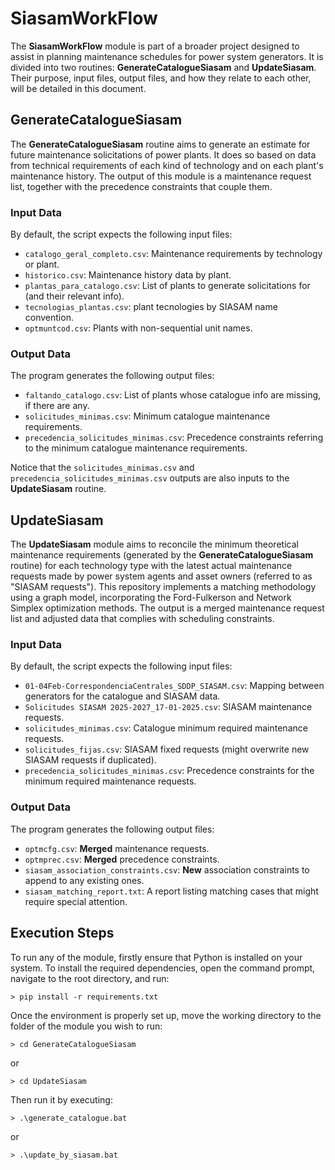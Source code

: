 # SiasamWorkFlow

The **SiasamWorkFlow** module is part of a broader project designed to assist in planning maintenance schedules for power system generators. It is divided into two routines: **GenerateCatalogueSiasam** and **UpdateSiasam**. Their purpose, input files, output files, and how they relate to each other, will be detailed in this document.

## GenerateCatalogueSiasam

The **GenerateCatalogueSiasam** routine aims to generate an estimate for future maintenance solicitations of power plants. It does so based on data from technical requirements of each kind of technology and on each plant's maintenance history. The output of this module is a maintenance request list, together with the precedence constraints that couple them.

### Input Data
By default, the script expects the following input files:
- `catalogo_geral_completo.csv`: Maintenance requirements by technology or plant.
- `historico.csv`: Maintenance history data by plant.
- `plantas_para_catalogo.csv`: List of plants to generate solicitations for (and their relevant info).
- `tecnologias_plantas.csv`: plant tecnologies by SIASAM name convention.
- `optmuntcod.csv`: Plants with non-sequential unit names.

### Output Data
The program generates the following output files:
- `faltando_catalogo.csv`: List of plants whose catalogue info are missing, if there are any.
- `solicitudes_minimas.csv`: Minimum catalogue maintenance requirements.
- `precedencia_solicitudes_minimas.csv`: Precedence constraints referring to the minimum catalogue maintenance requirements.

Notice that the `solicitudes_minimas.csv` and `precedencia_solicitudes_minimas.csv` outputs are also inputs to the **UpdateSiasam** routine.

## UpdateSiasam

The **UpdateSiasam** module aims to reconcile the minimum theoretical maintenance requirements (generated by the **GenerateCatalogueSiasam** routine) for each technology type with the latest actual maintenance requests made by power system agents and asset owners (referred to as "SIASAM requests"). This repository implements a matching methodology using a graph model, incorporating the Ford-Fulkerson and Network Simplex optimization methods. The output is a merged maintenance request list and adjusted data that complies with scheduling constraints.

### Input Data
By default, the script expects the following input files:
- `01-04Feb-CorrespondenciaCentrales_SDDP_SIASAM.csv`: Mapping between generators for the catalogue and SIASAM data.
- `Solicitudes SIASAM 2025-2027_17-01-2025.csv`: SIASAM maintenance requests.
- `solicitudes_minimas.csv`: Catalogue minimum required maintenance requests.
- `solicitudes_fijas.csv`: SIASAM fixed requests (might overwrite new SIASAM requests if duplicated).
- `precedencia_solicitudes_minimas.csv`: Precedence constraints for the minimum required maintenance requests.

### Output Data
The program generates the following output files:
- `optmcfg.csv`: **Merged** maintenance requests.
- `optmprec.csv`: **Merged** precedence constraints.
- `siasam_association_constraints.csv`: **New** association constraints to append to any existing ones.
- `siasam_matching_report.txt`: A report listing matching cases that might require special attention.

## Execution Steps
To run any of the module, firstly ensure that Python is installed on your system. To install the required dependencies, open the command prompt, navigate to the root directory, and run:
```
> pip install -r requirements.txt
```
Once the environment is properly set up, move the working directory to the folder of the module you wish to run:
```
> cd GenerateCatalogueSiasam
```
or
```
> cd UpdateSiasam
```
Then run it by executing:
```
> .\generate_catalogue.bat
```
or
```
> .\update_by_siasam.bat
```